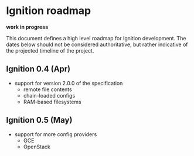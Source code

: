 # Ignition roadmap #

**work in progress**

This document defines a high level roadmap for Ignition development. The dates below should not be considered authoritative, but rather indicative of the projected timeline of the project.

## Ignition 0.4 (Apr) ##

- support for version 2.0.0 of the specification
  - remote file contents
  - chain-loaded configs
  - RAM-based filesystems

## Ignition 0.5 (May) ##

- support for more config providers
  - GCE
  - OpenStack
